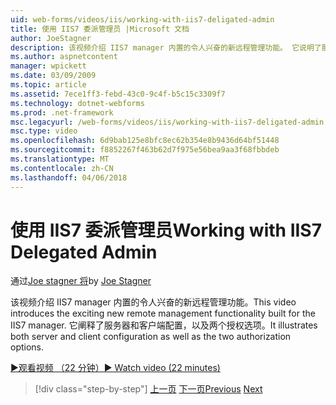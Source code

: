 ```yaml
---
uid: web-forms/videos/iis/working-with-iis7-deligated-admin
title: 使用 IIS7 委派管理员 |Microsoft 文档
author: JoeStagner
description: 该视频介绍 IIS7 manager 内置的令人兴奋的新远程管理功能。 它说明了服务器和客户端配置为欢迎...
ms.author: aspnetcontent
manager: wpickett
ms.date: 03/09/2009
ms.topic: article
ms.assetid: 7ece1ff3-febd-43c0-9c4f-b5c15c3309f7
ms.technology: dotnet-webforms
ms.prod: .net-framework
msc.legacyurl: /web-forms/videos/iis/working-with-iis7-deligated-admin
msc.type: video
ms.openlocfilehash: 6d9bab125e8bfc8ec62b354e8b9436d64bf51448
ms.sourcegitcommit: f8852267f463b62d7f975e56bea9aa3f68fbbdeb
ms.translationtype: MT
ms.contentlocale: zh-CN
ms.lasthandoff: 04/06/2018
---
```

<a name="working-with-iis7-delegated-admin"></a><span data-ttu-id="0b7ef-104">使用 IIS7 委派管理员</span><span class="sxs-lookup"><span data-stu-id="0b7ef-104">Working with IIS7 Delegated Admin</span></span>
====================
<span data-ttu-id="0b7ef-105">通过[Joe stagner 将](https://github.com/JoeStagner)</span><span class="sxs-lookup"><span data-stu-id="0b7ef-105">by [Joe Stagner](https://github.com/JoeStagner)</span></span>

<span data-ttu-id="0b7ef-106">该视频介绍 IIS7 manager 内置的令人兴奋的新远程管理功能。</span><span class="sxs-lookup"><span data-stu-id="0b7ef-106">This video introduces the exciting new remote management functionality built for the IIS7 manager.</span></span> <span data-ttu-id="0b7ef-107">它阐释了服务器和客户端配置，以及两个授权选项。</span><span class="sxs-lookup"><span data-stu-id="0b7ef-107">It illustrates both server and client configuration as well as the two authorization options.</span></span>

[<span data-ttu-id="0b7ef-108">&#9654;观看视频 （22 分钟）</span><span class="sxs-lookup"><span data-stu-id="0b7ef-108">&#9654; Watch video (22 minutes)</span></span>](https://channel9.msdn.com/Blogs/ASP-NET-Site-Videos/working-with-iis7-deligated-admin)

> [!div class="step-by-step"]
> <span data-ttu-id="0b7ef-109">[上一页](developing-and-deploying-in-a-shared-hosting.md)
> [下一页](feature-specific-delegated-management.md)</span><span class="sxs-lookup"><span data-stu-id="0b7ef-109">[Previous](developing-and-deploying-in-a-shared-hosting.md)
[Next](feature-specific-delegated-management.md)</span></span>
